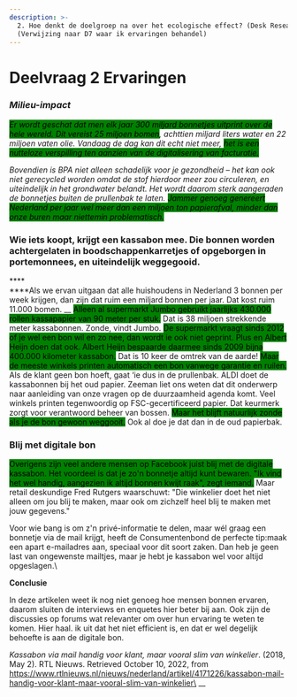 ```yaml
---
description: >-
  2. Hoe denkt de doelgroep na over het ecologische effect? (Desk Research)
  (Verwijzing naar D7 waar ik ervaringen behandel)
---
```


# Deelvraag 2 Ervaringen

### _Milieu-impact_

_<mark style="background-color:green;">Er wordt geschat dat men elk jaar 300 miljard bonnetjes uitprint over de hele wereld. Dit vereist 25 miljoen bomen</mark>, achttien miljard liters water en 22 miljoen vaten olie. Vandaag de dag kan dit echt niet meer, <mark style="background-color:green;">het is een nutteloze verspilling ten aanzien van de digitalisering van facturatie.</mark>_

_Bovendien is BPA niet alleen schadelijk voor je gezondheid – het kan ook niet gerecycled worden omdat de stof hierdoor meer zou circuleren, en uiteindelijk in het grondwater belandt. Het wordt daarom sterk aangeraden de bonnetjes buiten de prullenbak te laten. <mark style="background-color:green;">Jammer genoeg genereert Nederland per jaar wel meer dan een miljoen ton papierafval, minder dan onze buren maar niettemin problematisch.</mark>_

### **Wie iets koopt, krijgt een kassabon mee. Die bonnen worden achtergelaten in boodschappenkarretjes of opgeborgen in portemonnees, en uiteindelijk weggegooid.**

****\
****Als we ervan uitgaan dat alle huishoudens in Nederland 3 bonnen per week krijgen, dan zijn dat ruim een miljard bonnen per jaar. Dat kost ruim 11.000 bomen. __ <mark style="background-color:green;">Alleen al supermarkt Jumbo gebruikt jaarlijks 430.000 rollen kassapapier van 90 meter per stuk.</mark> Dat is 38 miljoen strekkende meter kassabonnen. Zonde, vindt Jumbo. <mark style="background-color:green;">De supermarkt vraagt sinds 2012 of je wel een bon wil en zo nee, dan wordt ie ook niet geprint. Plus en Albert Heijn doen dat ook. Albert Heijn bespaarde daarmee sinds 2009 bijna 400.000 kilometer kassabon.</mark> Dat is 10 keer de omtrek van de aarde! <mark style="background-color:green;">Maar de meeste winkels printen automatisch een bon vanwege garantie en ruilen.</mark> Als de klant geen bon hoeft, gaat ‘ie dus in de prullenbak. ALDI doet de kassabonnen bij het oud papier. Zeeman liet ons weten dat dit onderwerp naar aanleiding van onze vragen op de duurzaamheid agenda komt. Veel winkels printen tegenwoordig op FSC-gecertificeerd papier. Dat keurmerk zorgt voor verantwoord beheer van bossen. <mark style="background-color:green;">Maar het blijft natuurlijk zonde als je de bon gewoon weggooit.</mark> Ook al doe je dat dan in de oud papierbak.

### Blij met digitale bon

<mark style="background-color:green;">Overigens zijn veel andere mensen op Facebook juist blij met de digitale kassabon. Het voordeel is dat je zo'n bonnetje altijd kunt bewaren. "Ik vind het wel handig, aangezien ik altijd bonnen kwijt raak", zegt iemand.</mark> Maar retail deskundige Fred Rutgers waarschuwt: "Die winkelier doet het niet alleen om jou blij te maken, maar ook om zichzelf heel blij te maken met jouw gegevens."

Voor wie bang is om z'n privé-informatie te delen, maar wél graag een bonnetje via de mail krijgt, heeft de Consumentenbond de perfecte tip: ​maak een apart e-mailadres aan, speciaal voor dit soort zaken. Dan heb je geen last van ongewenste mailtjes, maar je hebt je kassabon wel voor altijd opgeslagen.\


**Conclusie**&#x20;

In deze artikelen weet ik nog niet genoeg hoe mensen bonnen ervaren, daarom sluiten de interviews en enquetes hier beter bij aan. Ook zijn de discussies op forums wat relevanter om over hun ervaring te weten te komen. Hier haal. ik uit dat het niet efficient is, en dat er wel degelijk behoefte is aan de digitale bon.&#x20;

_Kassabon via mail handig voor klant, maar vooral slim van winkelier_. (2018, May 2). RTL Nieuws. Retrieved October 10, 2022, from https://www.rtlnieuws.nl/nieuws/nederland/artikel/4171226/kassabon-mail-handig-voor-klant-maar-vooral-slim-van-winkelier\
__
